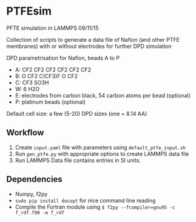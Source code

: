 # PTFEsim

PFTE simulation in LAMMPS
09/11/15

Collection of scripts to generate a data file of Nafion 
(and other PTFE membranes) with or without electrodes
for further DPD simulation

DPD parametrisation for Nafion, beads A to P
* A: CF2 CF2 CF2 CF2 CF2 CF2
* B: O CF2 C(CF3)F O CF2
* C: CF3 SO3H
* W: 6 H2O
* E: electrodes from carbon black, 54 carbon atoms per bead (optional)
* P: platinum beads (optional)

Default cell size: a few (5-20) DPD sizes (one = 8.14 AA)

## Workflow
1. Create `input.yaml` file with parameters using `default_ptfe_input.sh`
2. Run `gen_ptfe.py` with appropriate options to create LAMMPS data file
3. Run LAMMPS
Data file contains entries in SI units.

## Dependencies
* Numpy, f2py
* `sudo pip install docopt` for nice command line reading
* Compile the Fortran module using
 ```$ f2py --fcompiler=gnu95 -c f_rdf.f90 -m f_rdf```
